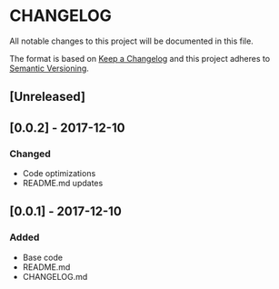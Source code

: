 # CHANGELOG
All notable changes to this project will be documented in this file.

The format is based on [Keep a Changelog](http://keepachangelog.com/en/1.0.0/)
and this project adheres to [Semantic Versioning](http://semver.org/spec/v2.0.0.html).

## [Unreleased]

## [0.0.2] - 2017-12-10
### Changed
- Code optimizations
- README.md updates

## [0.0.1] - 2017-12-10
### Added
- Base code
- README.md
- CHANGELOG.md
